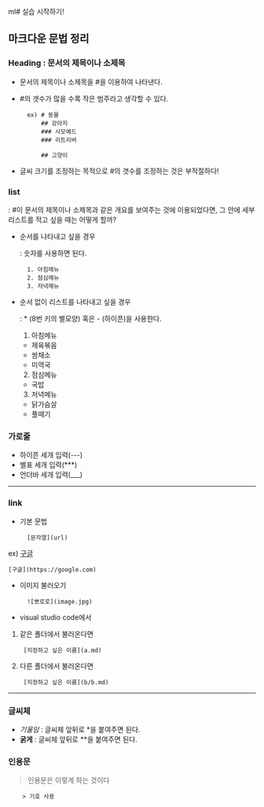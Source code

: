 ml# 실습 시작하기!

## 마크다운 문법 정리

### Heading : 문서의 제목이나 소제목

* 문서의 제목이나 소제목을 #을 이용하여 나타낸다.
* #의 갯수가 많을 수록 작은 범주라고 생각할 수 있다.
        
        ex) # 동물
            ## 강아지
            ### 사모예드
            ### 리트리버

            ## 고양이
* 글씨 크기를 조정하는 목적으로 #의 갯수를 조정하는 것은 부적절하다!

### list
: #이 문서의 제목이나 소제목과 같은 개요를 보여주는 것에 이용되었다면, 그 안에 세부 리스트를 적고 싶을 때는 어떻게 할까?

* 순서를 나타내고 싶을 경우
    
    : 숫자를 사용하면 된다.

        1. 아침메뉴
        2. 점심메뉴
        3. 저녁메뉴
* 순서 없이 리스트를 나타내고 싶을 경우

    : * (8번 키의 별모양) 혹은 - (하이픈)을 사용한다.
    
    1. 아침메뉴
    * 제육볶음
    * 쌈채소
    *  미역국
    2. 점심메뉴
    * 국밥
    3. 저녁메뉴
    * 닭가슴살
    - 풀떼기
    
### 가로줄
* 하이픈 세개 입력(---)
* 별표 세개 입력(***)
* 언더바 세개 입력(___)

---

### link
* 기본 문법

        [문자열](url)

ex) [구글](https://google.com)

    [구글](https://google.com)
* 이미지 불러오기

        ![뽀로로](image.jpg)

* visual studio code에서
    
1. 같은 폴더에서 불러온다면

        [지정하고 싶은 이름](a.md)

2. 다른 폴더에서 불러온다면

        [지정하고 싶은 이름](b/b.md)

---

### 글씨체
* *기울임* : 글씨체 앞뒤로 *을 붙여주면 된다.
* **굵게** : 글씨체 앞뒤로 **을 붙여주면 된다.

### 인용문

> 인용문은 이렇게 하는 것이다

        > 기호 사용
    

